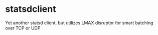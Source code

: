 statsdclient
============

Yet another statsd client, but utilizes LMAX disruptor for smart batching over TCP or UDP
